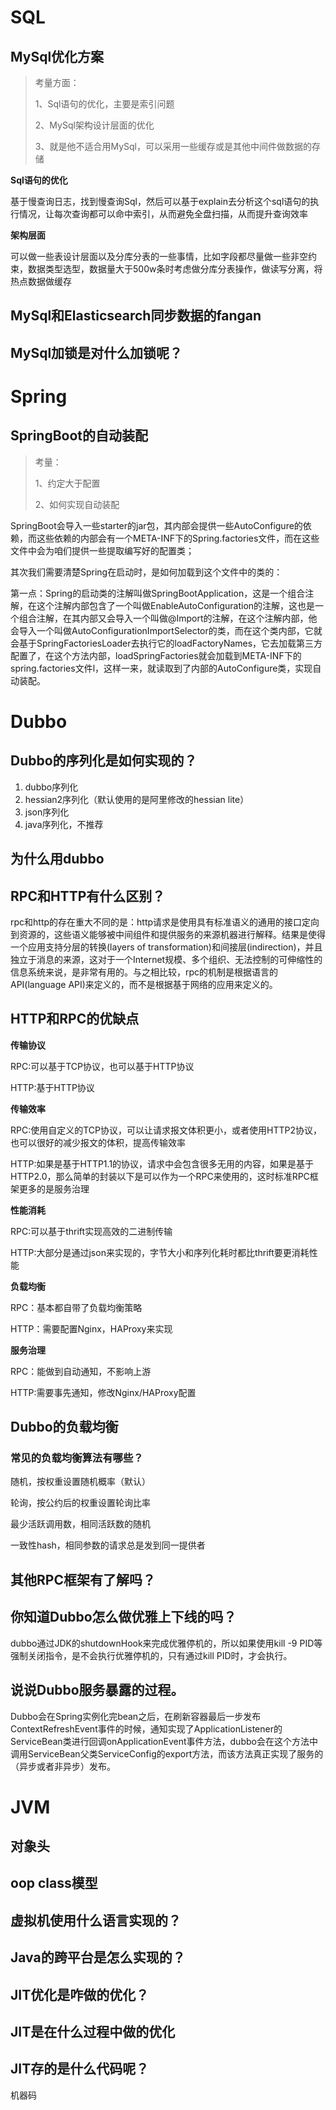 # SQL

## MySql优化方案

> 考量方面：
>
> 1、Sql语句的优化，主要是索引问题
>
> 2、MySql架构设计层面的优化
>
> 3、就是他不适合用MySql，可以采用一些缓存或是其他中间件做数据的存储

**Sql语句的优化**

基于慢查询日志，找到慢查询Sql，然后可以基于explain去分析这个sql语句的执行情况，让每次查询都可以命中索引，从而避免全盘扫描，从而提升查询效率

**架构层面** 

可以做一些表设计层面以及分库分表的一些事情，比如字段都尽量做一些非空约束，数据类型选型，数据量大于500w条时考虑做分库分表操作，做读写分离，将热点数据做缓存



## MySql和Elasticsearch同步数据的fangan



## MySql加锁是对什么加锁呢？



# Spring

## SpringBoot的自动装配

> 考量：
>
> 1、约定大于配置
>
> 2、如何实现自动装配

SpringBoot会导入一些starter的jar包，其内部会提供一些AutoConfigure的依赖，而这些依赖的内部会有一个META-INF下的Spring.factories文件，而在这些文件中会为咱们提供一些提取编写好的配置类；

其次我们需要清楚Spring在启动时，是如何加载到这个文件中的类的：

​	第一点：Spring的启动类的注解叫做SpringBootApplication，这是一个组合注解，在这个注解内部包含了一个叫做EnableAutoConfiguration的注解，这也是一个组合注解，在其内部又会导入一个叫做@Import的注解，在这个注解内部，他会导入一个叫做AutoConfigurationImportSelector的类，而在这个类内部，它就会基于SpringFactoriesLoader去执行它的loadFactoryNames，它去加载第三方配置了，在这个方法内部，loadSpringFactories就会加载到META-INF下的spring.factories文件l，这样一来，就读取到了内部的AutoConfigure类，实现自动装配。



# Dubbo

## Dubbo的序列化是如何实现的？

1. dubbo序列化
2. hessian2序列化（默认使用的是阿里修改的hessian lite）
3. json序列化
4. java序列化，不推荐

## 为什么用dubbo



## RPC和HTTP有什么区别？

rpc和http的存在重大不同的是：http请求是使用具有标准语义的通用的接口定向到资源的，这些语义能够被中间组件和提供服务的来源机器进行解释。结果是使得一个应用支持分层的转换(layers of transformation)和间接层(indirection)，并且独立于消息的来源，这对于一个Internet规模、多个组织、无法控制的可伸缩性的信息系统来说，是非常有用的。与之相比较，rpc的机制是根据语言的API(language API)来定义的，而不是根据基于网络的应用来定义的。

## HTTP和RPC的优缺点

**传输协议**

RPC:可以基于TCP协议，也可以基于HTTP协议

HTTP:基于HTTP协议

**传输效率**

RPC:使用自定义的TCP协议，可以让请求报文体积更小，或者使用HTTP2协议，也可以很好的减少报文的体积，提高传输效率

HTTP:如果是基于HTTP1.1的协议，请求中会包含很多无用的内容，如果是基于HTTP2.0，那么简单的封装以下是可以作为一个RPC来使用的，这时标准RPC框架更多的是服务治理

**性能消耗**

RPC:可以基于thrift实现高效的二进制传输

HTTP:大部分是通过json来实现的，字节大小和序列化耗时都比thrift要更消耗性能

**负载均衡**

RPC：基本都自带了负载均衡策略

HTTP：需要配置Nginx，HAProxy来实现

**服务治理**

RPC：能做到自动通知，不影响上游

HTTP:需要事先通知，修改Nginx/HAProxy配置

## Dubbo的负载均衡

### 常见的负载均衡算法有哪些？

随机，按权重设置随机概率（默认）

轮询，按公约后的权重设置轮询比率

最少活跃调用数，相同活跃数的随机

一致性hash，相同参数的请求总是发到同一提供者



## 其他RPC框架有了解吗？





## 你知道Dubbo怎么做优雅上下线的吗？

dubbo通过JDK的shutdownHook来完成优雅停机的，所以如果使用kill -9 PID等强制关闭指令，是不会执行优雅停机的，只有通过kill PID时，才会执行。

## 说说Dubbo服务暴露的过程。

Dubbo会在Spring实例化完bean之后，在刷新容器最后一步发布ContextRefreshEvent事件的时候，通知实现了ApplicationListener的ServiceBean类进行回调onApplicationEvent事件方法，dubbo会在这个方法中调用ServiceBean父类ServiceConfig的export方法，而该方法真正实现了服务的（异步或者非异步）发布。



# JVM

## 对象头



## oop class模型



## 虚拟机使用什么语言实现的？



## Java的跨平台是怎么实现的？



## JIT优化是咋做的优化？



## JIT是在什么过程中做的优化



## JIT存的是什么代码呢？

机器码

